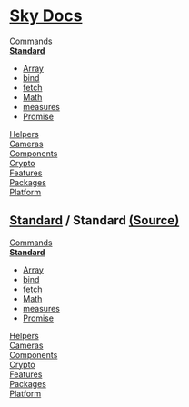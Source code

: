 <!--- This Standard.100 was auto-generated using "npx sky readme" --> 

# [Sky Docs](../README.md)

[Commands](..%2F%5Fcommands%2FREADME.md)   
**[Standard](..%2Fstandard%2FREADME.md)**   
* [Array](..%2Fstandard%2FArray%2FREADME.md)
* [bind](..%2Fstandard%2Fbind%2FREADME.md)
* [fetch](..%2Fstandard%2Ffetch%2FREADME.md)
* [Math](..%2Fstandard%2FMath%2FREADME.md)
* [measures](..%2Fstandard%2Fmeasures%2FREADME.md)
* [Promise](..%2Fstandard%2FPromise%2FREADME.md)
  
[Helpers](..%2Fhelpers%2FREADME.md)   
[Cameras](..%2Fcameras%2FREADME.md)   
[Components](..%2Fcomponents%2FREADME.md)   
[Crypto](..%2Fcrypto%2FREADME.md)   
[Features](..%2Ffeatures%2FREADME.md)   
[Packages](..%2Fpkgs%2FREADME.md)   
[Platform](..%2Fplatform%2FREADME.md)   

## [Standard](..%2Fstandard%2FREADME.md) / Standard [(Source)](..%2Fstandard%2F)

[Commands](..%2F%5Fcommands%2FREADME.md)   
**[Standard](..%2Fstandard%2FREADME.md)**   
* [Array](..%2Fstandard%2FArray%2FREADME.md)
* [bind](..%2Fstandard%2Fbind%2FREADME.md)
* [fetch](..%2Fstandard%2Ffetch%2FREADME.md)
* [Math](..%2Fstandard%2FMath%2FREADME.md)
* [measures](..%2Fstandard%2Fmeasures%2FREADME.md)
* [Promise](..%2Fstandard%2FPromise%2FREADME.md)
  
[Helpers](..%2Fhelpers%2FREADME.md)   
[Cameras](..%2Fcameras%2FREADME.md)   
[Components](..%2Fcomponents%2FREADME.md)   
[Crypto](..%2Fcrypto%2FREADME.md)   
[Features](..%2Ffeatures%2FREADME.md)   
[Packages](..%2Fpkgs%2FREADME.md)   
[Platform](..%2Fplatform%2FREADME.md)   